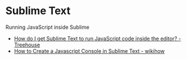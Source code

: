Sublime Text
======


Running JavaScript inside Sublime

* [How do I get Sublime Text to run JavaScript code inside the editor? - Treehouse](https://teamtreehouse.com/community/how-do-i-get-sublime-text-to-run-javascript-code-inside-the-editor)
* [How to Create a Javascript Console in Sublime Text - wikihow](http://www.wikihow.com/Create-a-Javascript-Console-in-Sublime-Text)